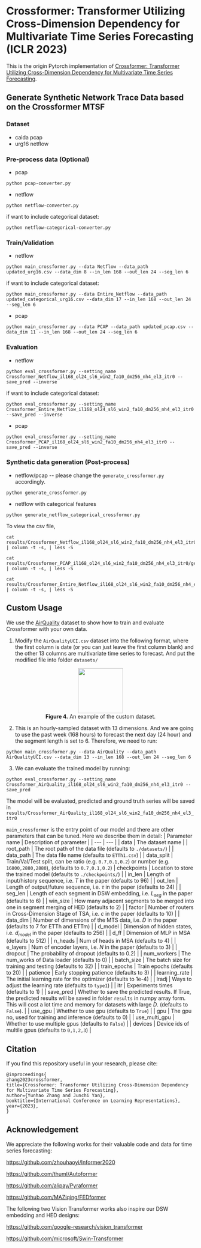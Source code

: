 # Crossformer: Transformer Utilizing Cross-Dimension Dependency for Multivariate Time Series Forecasting (ICLR 2023)

This is the origin Pytorch implementation of [Crossformer: Transformer Utilizing Cross-Dimension Dependency for Multivariate Time Series Forecasting](https://openreview.net/forum?id=vSVLM2j9eie).

## Generate Synthetic Network Trace Data based on the Crossformer MTSF 

### Dataset 
* caida pcap 
* urg16 netflow 

### Pre-process data (Optional)

* pcap 
```
python pcap-converter.py
```

* netflow 

```
python netflow-converter.py
```

if want to include categorical dataset:
```
python netflow-categorical-converter.py
```


### Train/Validation

* netflow 
```
python main_crossformer.py --data Netflow --data_path updated_urg16.csv --data_dim 8 --in_len 168 --out_len 24 --seg_len 6
```

if want to include categorical dataset:
```
python main_crossformer.py --data Entire_Netflow --data_path updated_categorical_urg16.csv --data_dim 17 --in_len 168 --out_len 24 --seg_len 6
```

* pcap 

```
python main_crossformer.py --data PCAP --data_path updated_pcap.csv --data_dim 11 --in_len 168 --out_len 24 --seg_len 6
```

### Evaluation

* netflow 

```
python eval_crossformer.py --setting_name Crossformer_Netflow_il168_ol24_sl6_win2_fa10_dm256_nh4_el3_itr0 --save_pred --inverse
```

if want to include categorical dataset:
```
python eval_crossformer.py --setting_name Crossformer_Entire_Netflow_il168_ol24_sl6_win2_fa10_dm256_nh4_el3_itr0  --save_pred --inverse
```

* pcap 
```
python eval_crossformer.py --setting_name Crossformer_PCAP_il168_ol24_sl6_win2_fa10_dm256_nh4_el3_itr0 --save_pred --inverse
```


### Synthetic data generation (Post-process)

* netflow/pcap -- please change the `generate_crossformer.py` accordingly. 

```
python generate_crossformer.py
```

* netflow with categorical features 

```
python generate_netflow_categorical_crossformer.py
```

To view the csv file, 
```
cat results/Crossformer_Netflow_il168_ol24_sl6_win2_fa10_dm256_nh4_el3_itr0/generated.csv | column -t -s, | less -S
```

```
cat results/Crossformer_PCAP_il168_ol24_sl6_win2_fa10_dm256_nh4_el3_itr0/generated.csv | column -t -s, | less -S
```

```
cat results/Crossformer_Entire_Netflow_il168_ol24_sl6_win2_fa10_dm256_nh4_el3_itr0/generated.csv | column -t -s, | less -S
```


## Custom Usage
We use the [AirQuality](https://archive.ics.uci.edu/ml/machine-learning-databases/00360/AirQualityUCI.zip) dataset to show how to train and evaluate Crossformer with your own data. 

1. Modify the `AirQualityUCI.csv` dataset into the following format, where the first column is date (or you can just leave the first column blank) and the other 13 columns are multivariate time series to forecast. And put the modified file into folder `datasets/`
<p align="center">
<img src=".\pic\Data_format.PNG" height = "120" alt="" align=center />
<br>
<b>Figure 4.</b> An example of the custom dataset.
</p>

2. This is an hourly-sampled dataset with 13 dimensions. And we are going to use the past week (168 hours) to forecast the next day (24 hour) and the segment length is set to 6. Therefore, we need to run:
```
python main_crossformer.py --data AirQuality --data_path AirQualityUCI.csv --data_dim 13 --in_len 168 --out_len 24 --seg_len 6
```

3. We can evaluate the trained model by running:
```
python eval_crossformer.py --setting_name Crossformer_AirQuality_il168_ol24_sl6_win2_fa10_dm256_nh4_el3_itr0 --save_pred
```
The model will be evaluated, predicted and ground truth series will be saved in `results/Crossformer_AirQuality_il168_ol24_sl6_win2_fa10_dm256_nh4_el3_itr0`


`main_crossformer` is the entry point of our model and there are other parameters that can be tuned. Here we describe them in detail:
| Parameter name | Description of parameter |
| --- | --- |
| data           | The dataset name                                             |
| root_path      | The root path of the data file (defaults to `./datasets/`)    |
| data_path      | The data file name (defaults to `ETTh1.csv`)                  |
| data_split | Train/Val/Test split, can be ratio (e.g. `0.7,0.1,0.2`) or number (e.g. `16800,2880,2880`), (defaults to `0.7,0.1,0.2`) 
| checkpoints    | Location to store the trained model (defaults to `./checkpoints/`)  |
| in_len | Length of input/history sequence, i.e. $T$ in the paper (defaults to 96) |
| out_len | Length of output/future sequence, i.e. $\tau$ in the paper (defaults to 24) |
| seg_len | Length of each segment in DSW embedding, i.e. $L_{seg}$ in the paper (defaults to 6) |
| win_size | How many adjacent segments to be merged into one in segment merging of HED  (defaults to 2) |
| factor | Number of routers in Cross-Dimension Stage of TSA, i.e. $c$ in the paper (defaults to 10) |
| data_dim | Number of dimensions of the MTS data, i.e. $D$ in the paper (defaults to 7 for ETTh and ETTm) |
| d_model | Dimension of hidden states, i.e. $d_{model}$ in the paper (defaults to 256) |
| d_ff | Dimension of MLP in MSA (defaults to 512) |
| n_heads | Num of heads in MSA (defaults to 4) |
| e_layers | Num of encoder layers, i.e. $N$ in the paper (defaults to 3) |
| dropout | The probability of dropout (defaults to 0.2) |
| num_workers | The num_works of Data loader (defaults to 0) |
| batch_size | The batch size for training and testing (defaults to 32) |
| train_epochs | Train epochs (defaults to 20) |
| patience | Early stopping patience (defaults to 3) |
| learning_rate | The initial learning rate for the optimizer (defaults to 1e-4) |
| lradj | Ways to adjust the learning rate (defaults to `type1`) |
| itr | Experiments times (defaults to 1) |
| save_pred | Whether to save the predicted results. If True, the predicted results will be saved in folder `results` in numpy array form. This will cost a lot time and memory for datasets with large $D$. (defaults to `False`). |
| use_gpu | Whether to use gpu (defaults to `True`) |
| gpu | The gpu no, used for training and inference (defaults to 0) |
| use_multi_gpu | Whether to use multiple gpus (defaults to `False`) |
| devices | Device ids of multile gpus (defaults to `0,1,2,3`) |

## Citation
If you find this repository useful in your research, please cite:
```
@inproceedings{
zhang2023crossformer,
title={Crossformer: Transformer Utilizing Cross-Dimension Dependency for Multivariate Time Series Forecasting},
author={Yunhao Zhang and Junchi Yan},
booktitle={International Conference on Learning Representations},
year={2023},
}
```


## Acknowledgement
We appreciate the following works for their valuable code and data for time series forecasting:

https://github.com/zhouhaoyi/Informer2020

https://github.com/thuml/Autoformer

https://github.com/alipay/Pyraformer

https://github.com/MAZiqing/FEDformer

The following two Vision Transformer works also inspire our DSW embedding and HED designs:

https://github.com/google-research/vision_transformer

https://github.com/microsoft/Swin-Transformer
